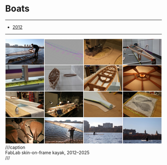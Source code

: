 # Boats

---

- [2012](http://fab.cba.mit.edu/classes/863.12/people/calisch/10/skin.html)

---

![](kayak.png)
///caption  
FabLab skin-on-frame kayak, 2012–2025  
///
